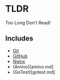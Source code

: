 # TLDR
Too Long Don’t Read!

## Includes 

* [Git](git.md)
* [GitHub](github.md)
* [Nginx](nginx.md)
* (Amino)[amino.md]
* (GoTest)[gotest.md]
